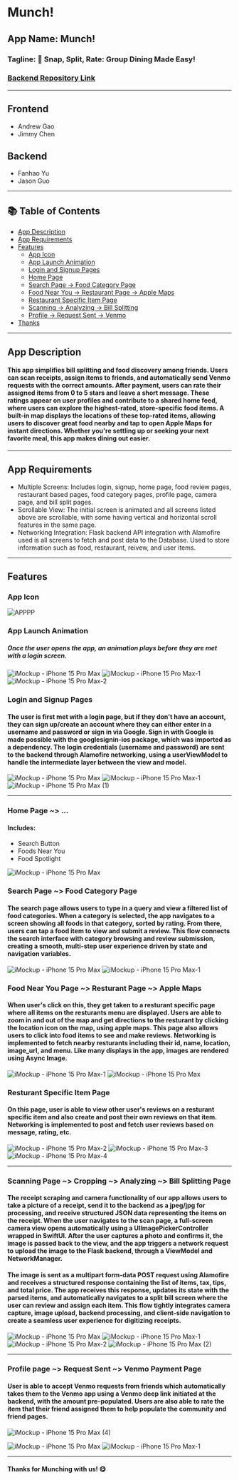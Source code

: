# Munch!

## App Name: Munch!
### Tagline: 📸 Snap, Split, Rate: Group Dining Made Easy!
### [Backend Repository Link](https://github.com/yufanhao/munch-backend)
---------------
## Frontend
* Andrew Gao
* Jimmy Chen

## Backend
* Fanhao Yu
* Jason Guo

---------------

## 📚 Table of Contents

- [App Description](#app-description)
- [App Requirements](#app-requirements)
- [Features](#features)
  - [App Icon](#app-icon)
  - [App Launch Animation](#app-launch-animation)
  - [Login and Signup Pages](#login-and-signup-pages)
  - [Home Page](#home-page-)
  - [Search Page → Food Category Page](#search-page--food-category-page)
  - [Food Near You → Restaurant Page → Apple Maps](#food-near-you-page--resturant-page--apple-maps)
  - [Restaurant Specific Item Page](#resturant-specific-item-page)
  - [Scanning → Analyzing → Bill Splitting](#scanning-page--cropping--analyzing--bill-splitting-page)
  - [Profile → Request Sent → Venmo](#profile-page--request-sent--venmo-payment-page)
- [Thanks](#thanks-for-munching-with-us-)

---------------

## App Description

#### This app simplifies bill splitting and food discovery among friends. Users can scan receipts, assign items to friends, and automatically send Venmo requests with the correct amounts. After payment, users can rate their assigned items from 0 to 5 stars and leave a short message. These ratings appear on user profiles and contribute to a shared home feed, where users can explore the highest-rated, store-specific food items. A built-in map displays the locations of these top-rated items, allowing users to discover great food nearby and tap to open Apple Maps for instant directions. Whether you're settling up or seeking your next favorite meal, this app makes dining out easier.
---------------

## App Requirements
* Multiple Screens: Includes login, signup, home page, food review pages, restaurant based pages, food category pages, profile page, camera page, and bill split pages.
* Scrollable View: The initial screen is animated and all screens listed above are scrollable, with some having vertical and horizontal scroll features in the same page.
* Networking Integration: Flask backend API integration with Alamofire used is all screens to fetch and post data to the Database. Used to store information such as food, restaurant, reivew, and user items.

---------------

## Features

### App Icon
![APPPP](https://github.com/user-attachments/assets/69596dad-2b01-42ce-a697-22e1b61f8bd3)

### App Launch Animation
##### Once the user opens the app, an animation plays before they are met with a login screen.
![iMockup - iPhone 15 Pro Max](https://github.com/user-attachments/assets/8a974788-0021-44f1-8bae-6efcb5c595fe)               ![iMockup - iPhone 15 Pro Max-1](https://github.com/user-attachments/assets/2d8d471d-de48-4d4e-97fc-dd0ee78991da)               ![iMockup - iPhone 15 Pro Max-2](https://github.com/user-attachments/assets/7cb9c7b4-168b-4e4e-903a-da4883d5eb3f)

### Login and Signup Pages
#### The user is first met with a login page, but if they don't have an account, they can sign up/create an account where they can either enter in a username and password or sign in via Google. Sign in with Google is made possible with the googlesignin-ios package, which was imported as a dependency. The login credentials (username and password) are sent to the backend through Alamofire networking, using a userViewModel to handle the intermediate layer between the view and model.
![iMockup - iPhone 15 Pro Max](https://github.com/user-attachments/assets/ebc0b03b-1cce-4c58-a50d-a0ee89d41e2c)               ![iMockup - iPhone 15 Pro Max-1](https://github.com/user-attachments/assets/601a9f16-2848-48b0-a506-600df1e37ac4)               ![iMockup - iPhone 15 Pro Max (1)](https://github.com/user-attachments/assets/1281fcf6-e7a8-4900-92e3-181613fb3c10)


---

### Home Page ~> ...
#### Includes:
* Search Button
* Foods Near You 
* Food Spotlight
  
![iMockup - iPhone 15 Pro Max](https://github.com/user-attachments/assets/b0780031-c2c4-482d-8829-777ea1d86f0b)

### Search Page ~> Food Category Page 
#### The search page allows users to type in a query and view a filtered list of food categories. When a category is selected, the app navigates to a screen showing all foods in that category, sorted by rating. From there, users can tap a food item to view and submit a review. This flow connects the search interface with category browsing and review submission, creating a smooth, multi-step user experience driven by state and navigation variables.
![iMockup - iPhone 15 Pro Max](https://github.com/user-attachments/assets/82868873-12ee-4cdc-a8c7-5744a28fae37)               ![iMockup - iPhone 15 Pro Max-1](https://github.com/user-attachments/assets/8ee697ff-06de-464d-aef2-abe6e35fbbd6)               

### Food Near You Page ~> Resturant Page ~> Apple Maps
#### When user's click on this, they get taken to a resturant specific page where all items on the resturants menu are displayed. Users are able to zoom in and out of the map and get directions to the resturant by clicking the location icon on the map, using apple maps. This page also allows users to click into food items to see and make reviews. Networking is implemented to fetch nearby resturants including their id, name, location, image_url, and menu. Like many displays in the app, images are rendered using Async Image. 
![iMockup - iPhone 15 Pro Max-1](https://github.com/user-attachments/assets/b5081dcb-a9e6-4b63-ad70-ad26f446e2b4)               ![iMockup - iPhone 15 Pro Max](https://github.com/user-attachments/assets/60e58be6-2aff-47dd-a43f-16a5a18392f2)

### Resturant Specific Item Page
#### On this page, user is able to view other user's reviews on a resturant specific item and also create and post their own reviews on that item. Networking is implemented to post and fetch user reviews based on message, rating, etc.
![iMockup - iPhone 15 Pro Max-2](https://github.com/user-attachments/assets/918a489d-9606-4b5a-93dd-5d1dd18c2318)               ![iMockup - iPhone 15 Pro Max-3](https://github.com/user-attachments/assets/f45ae2d8-c4b7-4657-a0a5-d90f900a9cdd)               ![iMockup - iPhone 15 Pro Max-4](https://github.com/user-attachments/assets/4e2e4e47-2d50-4de1-8de8-803f4df2831f)

---

### Scanning Page ~> Cropping ~> Analyzing ~> Bill Splitting Page
#### The receipt scraping and camera functionality of our app allows users to take a picture of a receipt, send it to the backend as a jpeg/jpg for processing, and receive structured JSON data representing the items on the receipt. When the user navigates to the scan page, a full-screen camera view opens automatically using a UIImagePickerController wrapped in SwiftUI. After the user captures a photo and confirms it, the image is passed back to the view, and the app triggers a network request to upload the image to the Flask backend, through a ViewModel and NetworkManager.

#### The image is sent as a multipart form-data POST request using Alamofire and receives a structured response containing the list of items, tax, tips, and total price. The app receives this response, updates its state with the parsed items, and automatically navigates to a split bill screen where the user can review and assign each item. This flow tightly integrates camera capture, image upload, backend processing, and client-side navigation to create a seamless user experience for digitizing receipts.

![iMockup - iPhone 15 Pro Max](https://github.com/user-attachments/assets/3ce3084c-7f03-4c1a-906f-dcc413ace1e5)               ![iMockup - iPhone 15 Pro Max-1](https://github.com/user-attachments/assets/75ef1975-b306-44e6-b65d-4593cf1f941d)              
![iMockup - iPhone 15 Pro Max-2](https://github.com/user-attachments/assets/41b014ca-a105-4364-b09b-ef847552d482)               ![iMockup - iPhone 15 Pro Max (2)](https://github.com/user-attachments/assets/a90a4aa0-dcf2-49d3-afc5-a4525dfe9e06)

---

### Profile page ~> Request Sent ~> Venmo Payment Page
#### User is able to accept Venmo requests from friends which automatically takes them to the Venmo app using a Venmo deep link initiated at the backend, with the amount pre-populated. Users are also able to rate the item that their friend assigned them to help populate the community and friend pages.
![iMockup - iPhone 15 Pro Max (4)](https://github.com/user-attachments/assets/ba0b742c-220c-4b55-a14b-2454ebd1d3d5)

![iMockup - iPhone 15 Pro Max](https://github.com/user-attachments/assets/b569467d-24fe-4938-90ac-7f9701287527)
![iMockup - iPhone 15 Pro Max-1](https://github.com/user-attachments/assets/12c8ae25-86a0-4501-a10f-be42804d09eb)

----
#### Thanks for Munching with us! 😋
